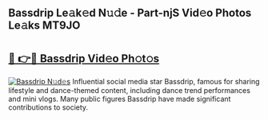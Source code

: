 ## Bassdrip Le𝚊k𝚎d N𝚞𝚍e - Part-njS Vid𝚎o Photos Le𝚊ks MT9JO

# <h2><a href="http://fbdv533.evod.top/?m=Bassdrip">🔗 👉🔴 Bassdrip Vid𝚎o Ph𝚘t𝚘s</a></h2>

[![Bassdrip N𝚞d𝚎s](https://i.imgur.com/8V9OHl7.gif)](http://fbdv533.evod.top/?m=Bassdrip)
Influential social media star Bassdrip, famous for sharing lifestyle and dance-themed content, including dance trend performances and mini vlogs. Many public figures Bassdrip have made significant contributions to society. 
